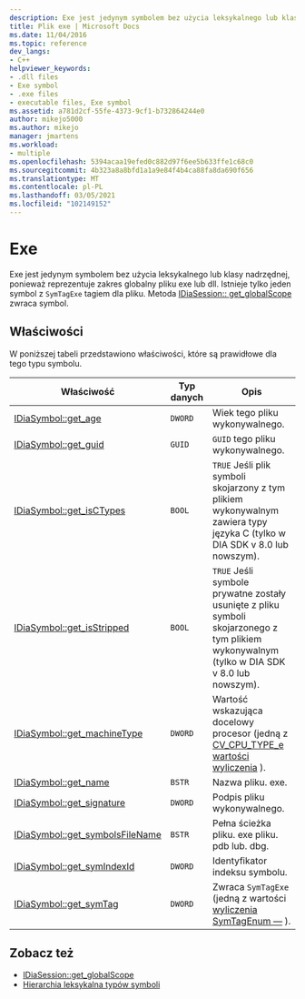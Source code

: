 ```yaml
---
description: Exe jest jedynym symbolem bez użycia leksykalnego lub klasy nadrzędnej, ponieważ reprezentuje zakres globalny pliku exe lub dll.
title: Plik exe | Microsoft Docs
ms.date: 11/04/2016
ms.topic: reference
dev_langs:
- C++
helpviewer_keywords:
- .dll files
- Exe symbol
- .exe files
- executable files, Exe symbol
ms.assetid: a781d2cf-55fe-4373-9cf1-b732864244e0
author: mikejo5000
ms.author: mikejo
manager: jmartens
ms.workload:
- multiple
ms.openlocfilehash: 5394acaa19efed0c882d97f6ee5b633ffe1c68c0
ms.sourcegitcommit: 4b323a8a8bfd1a1a9e84f4b4ca88fa8da690f656
ms.translationtype: MT
ms.contentlocale: pl-PL
ms.lasthandoff: 03/05/2021
ms.locfileid: "102149152"
---
```

# <a name="exe"></a>Exe
Exe jest jedynym symbolem bez użycia leksykalnego lub klasy nadrzędnej, ponieważ reprezentuje zakres globalny pliku exe lub dll. Istnieje tylko jeden symbol z `SymTagExe` tagiem dla pliku. Metoda [IDiaSession:: get_globalScope](../../debugger/debug-interface-access/idiasession-get-globalscope.md) zwraca symbol.

## <a name="properties"></a>Właściwości
 W poniższej tabeli przedstawiono właściwości, które są prawidłowe dla tego typu symbolu.

|Właściwość|Typ danych|Opis|
|--------------|---------------|-----------------|
|[IDiaSymbol::get_age](../../debugger/debug-interface-access/idiasymbol-get-age.md)|`DWORD`|Wiek tego pliku wykonywalnego.|
|[IDiaSymbol::get_guid](../../debugger/debug-interface-access/idiasymbol-get-guid.md)|`GUID`|`GUID` tego pliku wykonywalnego.|
|[IDiaSymbol::get_isCTypes](../../debugger/debug-interface-access/idiasymbol-get-isctypes.md)|`BOOL`|`TRUE` Jeśli plik symboli skojarzony z tym plikiem wykonywalnym zawiera typy języka C (tylko w DIA SDK v 8.0 lub nowszym).|
|[IDiaSymbol::get_isStripped](../../debugger/debug-interface-access/idiasymbol-get-isstripped.md)|`BOOL`|`TRUE` Jeśli symbole prywatne zostały usunięte z pliku symboli skojarzonego z tym plikiem wykonywalnym (tylko w DIA SDK v 8.0 lub nowszym).|
|[IDiaSymbol::get_machineType](../../debugger/debug-interface-access/idiasymbol-get-machinetype.md)|`DWORD`|Wartość wskazująca docelowy procesor (jedną z [CV_CPU_TYPE_e wartości wyliczenia](../../debugger/debug-interface-access/cv-cpu-type-e.md) ).|
|[IDiaSymbol::get_name](../../debugger/debug-interface-access/idiasymbol-get-name.md)|`BSTR`|Nazwa pliku. exe.|
|[IDiaSymbol::get_signature](../../debugger/debug-interface-access/idiasymbol-get-signature.md)|`DWORD`|Podpis pliku wykonywalnego.|
|[IDiaSymbol::get_symbolsFileName](../../debugger/debug-interface-access/idiasymbol-get-symbolsfilename.md)|`BSTR`|Pełna ścieżka pliku. exe pliku. pdb lub. dbg.|
|[IDiaSymbol::get_symIndexId](../../debugger/debug-interface-access/idiasymbol-get-symindexid.md)|`DWORD`|Identyfikator indeksu symbolu.|
|[IDiaSymbol::get_symTag](../../debugger/debug-interface-access/idiasymbol-get-symtag.md)|`DWORD`|Zwraca `SymTagExe` (jedną z wartości [wyliczenia SymTagEnum —](../../debugger/debug-interface-access/symtagenum.md) ).|

## <a name="see-also"></a>Zobacz też
- [IDiaSession::get_globalScope](../../debugger/debug-interface-access/idiasession-get-globalscope.md)
- [Hierarchia leksykalna typów symboli](../../debugger/debug-interface-access/lexical-hierarchy-of-symbol-types.md)
